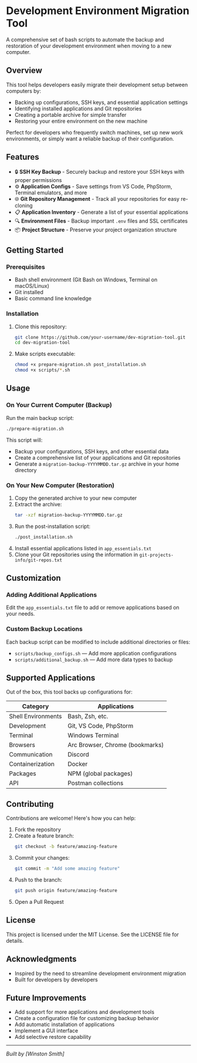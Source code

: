 # Development Environment Migration Tool

A comprehensive set of bash scripts to automate the backup and restoration of your development environment when moving to a new computer.

## Overview

This tool helps developers easily migrate their development setup between computers by:

- Backing up configurations, SSH keys, and essential application settings
- Identifying installed applications and Git repositories
- Creating a portable archive for simple transfer
- Restoring your entire environment on the new machine

Perfect for developers who frequently switch machines, set up new work environments, or simply want a reliable backup of their configuration.

## Features

- 🔒 **SSH Key Backup** - Securely backup and restore your SSH keys with proper permissions
- ⚙️ **Application Configs** - Save settings from VS Code, PhpStorm, Terminal emulators, and more
- 🌐 **Git Repository Management** - Track all your repositories for easy re-cloning
- 📋 **Application Inventory** - Generate a list of your essential applications
- 🔍 **Environment Files** - Backup important `.env` files and SSL certificates
- 📦 **Project Structure** - Preserve your project organization structure

## Getting Started

### Prerequisites

- Bash shell environment (Git Bash on Windows, Terminal on macOS/Linux)
- Git installed
- Basic command line knowledge

### Installation

1. Clone this repository:
   ```bash
   git clone https://github.com/your-username/dev-migration-tool.git
   cd dev-migration-tool
   ```

2. Make scripts executable:
   ```bash
   chmod +x prepare-migration.sh post_installation.sh
   chmod +x scripts/*.sh
   ```

## Usage

### On Your Current Computer (Backup)

Run the main backup script:

```bash
./prepare-migration.sh
```

This script will:
- Backup your configurations, SSH keys, and other essential data
- Create a comprehensive list of your applications and Git repositories
- Generate a `migration-backup-YYYYMMDD.tar.gz` archive in your home directory

### On Your New Computer (Restoration)

1. Copy the generated archive to your new computer
2. Extract the archive:
   ```bash
   tar -xzf migration-backup-YYYYMMDD.tar.gz
   ```
3. Run the post-installation script:
   ```bash
   ./post_installation.sh
   ```
4. Install essential applications listed in `app_essentials.txt`
5. Clone your Git repositories using the information in `git-projects-info/git-repos.txt`

## Customization

### Adding Additional Applications
Edit the `app_essentials.txt` file to add or remove applications based on your needs.

### Custom Backup Locations
Each backup script can be modified to include additional directories or files:
- `scripts/backup_configs.sh` — Add more application configurations
- `scripts/additional_backup.sh` — Add more data types to backup

## Supported Applications

Out of the box, this tool backs up configurations for:

| Category | Applications |
|----------|-------------|
| Shell Environments | Bash, Zsh, etc. |
| Development | Git, VS Code, PhpStorm |
| Terminal | Windows Terminal |
| Browsers | Arc Browser, Chrome (bookmarks) |
| Communication | Discord |
| Containerization | Docker |
| Packages | NPM (global packages) |
| API | Postman collections |

## Contributing

Contributions are welcome! Here's how you can help:

1. Fork the repository
2. Create a feature branch:
   ```bash
   git checkout -b feature/amazing-feature
   ```
3. Commit your changes:
   ```bash
   git commit -m "Add some amazing feature"
   ```
4. Push to the branch:
   ```bash
   git push origin feature/amazing-feature
   ```
5. Open a Pull Request

## License

This project is licensed under the MIT License. See the LICENSE file for details.

## Acknowledgments

- Inspired by the need to streamline development environment migration
- Built for developers by developers

## Future Improvements

- Add support for more applications and development tools
- Create a configuration file for customizing backup behavior
- Add automatic installation of applications
- Implement a GUI interface
- Add selective restore capability

---

*Built by [Winston Smith]*
